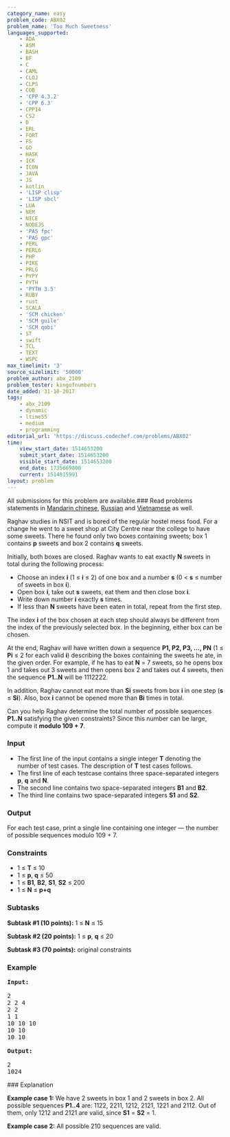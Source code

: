 ```yaml
---
category_name: easy
problem_code: ABX02
problem_name: 'Too Much Sweetness'
languages_supported:
    - ADA
    - ASM
    - BASH
    - BF
    - C
    - CAML
    - CLOJ
    - CLPS
    - COB
    - 'CPP 4.3.2'
    - 'CPP 6.3'
    - CPP14
    - CS2
    - D
    - ERL
    - FORT
    - FS
    - GO
    - HASK
    - ICK
    - ICON
    - JAVA
    - JS
    - kotlin
    - 'LISP clisp'
    - 'LISP sbcl'
    - LUA
    - NEM
    - NICE
    - NODEJS
    - 'PAS fpc'
    - 'PAS gpc'
    - PERL
    - PERL6
    - PHP
    - PIKE
    - PRLG
    - PYPY
    - PYTH
    - 'PYTH 3.5'
    - RUBY
    - rust
    - SCALA
    - 'SCM chicken'
    - 'SCM guile'
    - 'SCM qobi'
    - ST
    - swift
    - TCL
    - TEXT
    - WSPC
max_timelimit: '3'
source_sizelimit: '50000'
problem_author: abx_2109
problem_tester: kingofnumbers
date_added: 31-10-2017
tags:
    - abx_2109
    - dynamic
    - ltime55
    - medium
    - programming
editorial_url: 'https://discuss.codechef.com/problems/ABX02'
time:
    view_start_date: 1514653200
    submit_start_date: 1514653200
    visible_start_date: 1514653200
    end_date: 1735669800
    current: 1514815991
layout: problem
---
```

All submissions for this problem are available.### Read problems statements in [Mandarin chinese](http://www.codechef.com/download/translated/LTIME55/mandarin/ABX02.pdf), [Russian](http://www.codechef.com/download/translated/LTIME55/russian/ABX02.pdf) and [Vietnamese](http://www.codechef.com/download/translated/LTIME55/vietnamese/ABX02.pdf) as well.

Raghav studies in NSIT and is bored of the regular hostel mess food. For a change he went to a sweet shop at City Centre near the college to have some sweets. There he found only two boxes containing sweets; box 1 contains **p** sweets and box 2 contains **q** sweets.

Initially, both boxes are closed. Raghav wants to eat exactly **N** sweets in total during the following process:

- Choose an index **i** (1 ≤ **i** ≤ 2) of one box and a number **s** (0 < **s** ≤ number of sweets in box **i**).
- Open box **i**, take out **s** sweets, eat them and then close box **i**.
- Write down number **i** exactly **s** times.
- If less than **N** sweets have been eaten in total, repeat from the first step.

The index **i** of the box chosen at each step should always be different from the index of the previously selected box. In the beginning, either box can be chosen.

At the end, Raghav will have written down a sequence **P1, P2, P3, ..., PN** (1 ≤ **Pi** ≤ 2 for each valid **i**) describing the boxes containing the sweets he ate, in the given order. For example, if he has to eat **N** = 7 sweets, so he opens box 1 and takes out 3 sweets and then opens box 2 and takes out 4 sweets, then the sequence **P1..N** will be 1112222.

In addition, Raghav cannot eat more than **Si** sweets from box **i** in one step (**s** ≤ **Si**). Also, box **i** cannot be opened more than **Bi** times in total.

Can you help Raghav determine the total number of possible sequences **P1..N** satisfying the given constraints? Since this number can be large, compute it **modulo 109 + 7**.

### Input

- The first line of the input contains a single integer **T** denoting the number of test cases. The description of **T** test cases follows.
- The first line of each testcase contains three space-separated integers **p**, **q** and **N**.
- The second line contains two space-separated integers **B1** and **B2**.
- The third line contains two space-separated integers **S1** and **S2**.

### Output

For each test case, print a single line containing one integer — the number of possible sequences modulo 109 + 7.

### Constraints

- 1 ≤ **T** ≤ 10
- 1 ≤ **p**, **q** ≤ 50
- 1 ≤ **B1**, **B2**, **S1**, **S2** ≤ 200
- 1 ≤ **N** ≤ **p+q**

### Subtasks

**Subtask #1 (10 points):** 1 ≤ **N** ≤ 15

**Subtask #2 (20 points):** 1 ≤ **p**, **q** ≤ 20

**Subtask #3 (70 points):** original constraints

### Example

<pre><b>Input:</b>

2
2 2 4
2 2
1 1
10 10 10
10 10
10 10

<b>Output:</b>

2
1024
</pre>### Explanation

**Example case 1:** We have 2 sweets in box 1 and 2 sweets in box 2. All possible sequences **P1..4** are: 1122, 2211, 1212, 2121, 1221 and 2112. Out of them, only 1212 and 2121 are valid, since **S1** = **S2** = 1.

**Example case 2:** All possible 210 sequences are valid.
